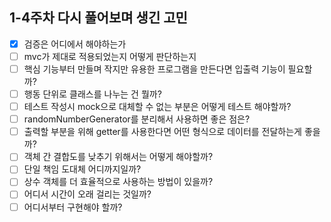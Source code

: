 ## 1-4주차 다시 풀어보며 생긴 고민 

- [x] 검증은 어디에서 해야하는가
- [ ] mvc가 제대로 적용되었는지 어떻게 판단하는지
- [ ] 핵심 기능부터 만들며 작지만 유용한 프로그램을 만든다면 입출력 기능이 필요할까?
- [ ] 행동 단위로 클래스를 나누는 건 뭘까?
- [ ] 테스트 작성시 mock으로 대체할 수 없는 부분은 어떻게 테스트 해야할까?
- [ ] randomNumberGenerator를 분리해서 사용하면 좋은 점은?
- [ ] 출력할 부분을 위해 getter를 사용한다면 어떤 형식으로 데이터를 전달하는게 좋을까?
- [ ] 객체 간 결합도를 낮추기 위해서는 어떻게 해야할까?
- [ ] 단일 책임 도대체 어디까지일까?
- [ ] 상수 객체를 더 효율적으로 사용하는 방법이 있을까?
- [ ] 어디서 시간이 오래 걸리는 것일까?
- [ ] 어디서부터 구현해야 할까?